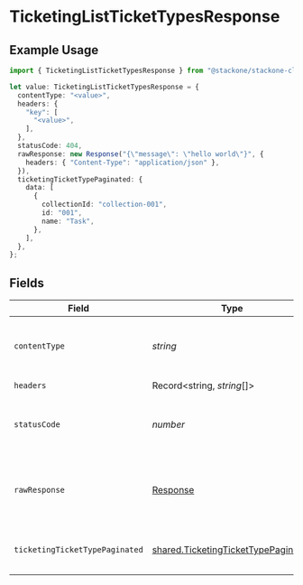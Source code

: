 # TicketingListTicketTypesResponse

## Example Usage

```typescript
import { TicketingListTicketTypesResponse } from "@stackone/stackone-client-ts/sdk/models/operations";

let value: TicketingListTicketTypesResponse = {
  contentType: "<value>",
  headers: {
    "key": [
      "<value>",
    ],
  },
  statusCode: 404,
  rawResponse: new Response("{\"message\": \"hello world\"}", {
    headers: { "Content-Type": "application/json" },
  }),
  ticketingTicketTypePaginated: {
    data: [
      {
        collectionId: "collection-001",
        id: "001",
        name: "Task",
      },
    ],
  },
};
```

## Fields

| Field                                                                                             | Type                                                                                              | Required                                                                                          | Description                                                                                       |
| ------------------------------------------------------------------------------------------------- | ------------------------------------------------------------------------------------------------- | ------------------------------------------------------------------------------------------------- | ------------------------------------------------------------------------------------------------- |
| `contentType`                                                                                     | *string*                                                                                          | :heavy_check_mark:                                                                                | HTTP response content type for this operation                                                     |
| `headers`                                                                                         | Record<string, *string*[]>                                                                        | :heavy_check_mark:                                                                                | N/A                                                                                               |
| `statusCode`                                                                                      | *number*                                                                                          | :heavy_check_mark:                                                                                | HTTP response status code for this operation                                                      |
| `rawResponse`                                                                                     | [Response](https://developer.mozilla.org/en-US/docs/Web/API/Response)                             | :heavy_check_mark:                                                                                | Raw HTTP response; suitable for custom response parsing                                           |
| `ticketingTicketTypePaginated`                                                                    | [shared.TicketingTicketTypePaginated](../../../sdk/models/shared/ticketingtickettypepaginated.md) | :heavy_minus_sign:                                                                                | The list of ticket types was retrieved.                                                           |